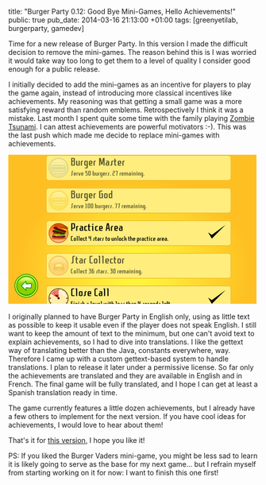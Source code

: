 title: "Burger Party 0.12: Good Bye Mini-Games, Hello Achievements!"
public: true
pub_date: 2014-03-16 21:13:00 +01:00
tags: [greenyetilab, burgerparty, gamedev]


Time for a new release of Burger Party. In this version I made the difficult decision to remove the mini-games. The reason behind this is I was worried it would take way too long to get them to a level of quality I consider good enough for a public release.

I initially decided to add the mini-games as an incentive for players to play the game again, instead of introducing more classical incentives like achievements. My reasoning was that getting a small game was a more satisfying reward than random emblems. Retrospectively I think it was a mistake. Last month I spent quite some time with the family playing [Zombie Tsunami][zt]. I can attest achievements are powerful motivators :-). This was the last push which made me decide to replace mini-games with achievements.

[![Achievements](/projects/burgerparty/0.12/thumb-achievements.png)](/projects/burgerparty/0.12/achievements.png)

[zt]: https://play.google.com/store/apps/details?id=net.mobigame.zombietsunami

I originally planned to have Burger Party in English only, using as little text as possible to keep it usable even if the player does not speak English. I still want to keep the amount of text to the minimum, but one can't avoid text to explain achievements, so I had to dive into translations. I like the gettext way of translating better than the Java, constants everywhere, way. Therefore I came up with a custom gettext-based system to handle translations. I plan to release it later under a permissive license. So far only the achievements are translated and they are available in English and in French. The final game will be fully translated, and I hope I can get at least a Spanish translation ready in time.

The game currently features a little dozen achievements, but I already have a few others to implement for the next version. If you have cool ideas for achievements, I would love to hear about them!

That's it for [this version](/projects/burgerparty/), I hope you like it!

PS: If you liked the Burger Vaders mini-game, you might be less sad to learn it is likely going to serve as the base for my next game... but I refrain myself from starting working on it for now: I want to finish this one first!
